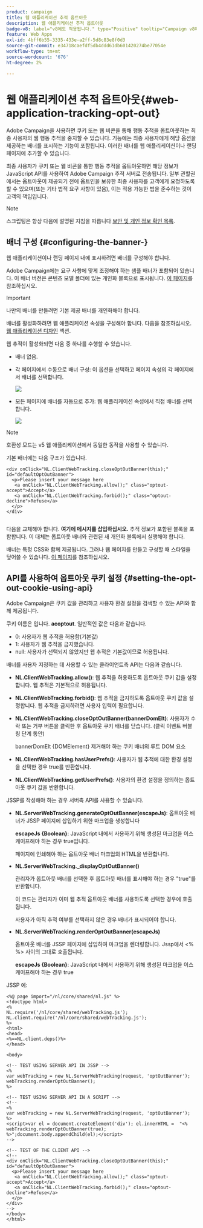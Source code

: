 ```yaml
---
product: campaign
title: 웹 애플리케이션 추적 옵트아웃
description: 웹 애플리케이션 추적 옵트아웃
badge-v8: label="v8에도 적용됩니다." type="Positive" tooltip="Campaign v8에도 적용됩니다."
feature: Web Apps
exl-id: 4bff6b55-3335-433e-a2ff-5d8c83e8f0d3
source-git-commit: e34718caefdf5db4ddd61db601420274be77054e
workflow-type: tm+mt
source-wordcount: '676'
ht-degree: 2%

---
```


# 웹 애플리케이션 추적 옵트아웃{#web-application-tracking-opt-out}



Adobe Campaign을 사용하면 쿠키 또는 웹 비콘을 통해 행동 추적을 옵트아웃하는 최종 사용자의 웹 행동 추적을 중지할 수 있습니다. 기능에는 최종 사용자에게 해당 옵션을 제공하는 배너를 표시하는 기능이 포함됩니다. 이러한 배너를 웹 애플리케이션이나 랜딩 페이지에 추가할 수 있습니다.

최종 사용자가 쿠키 또는 웹 비콘을 통한 행동 추적을 옵트아웃하면 해당 정보가 JavaScript API를 사용하여 Adobe Campaign 추적 서버로 전송됩니다. 일부 관할권에서는 옵트아웃이 제공되기 전에 옵트인을 보유한 최종 사용자를 고객에게 요청하도록 할 수 있으며(또는 기타 법적 요구 사항이 있음), 이는 적용 가능한 법을 준수하는 것이 고객의 책임입니다.

>[!NOTE]
>
>스크립팅은 항상 다음에 설명된 지침을 따릅니다 [보안 및 개인 정보 확인 목록](https://helpx.adobe.com/campaign/kb/acc-security.html#dev).

## 배너 구성 {#configuring-the-banner-}

웹 애플리케이션이나 랜딩 페이지 내에 표시하려면 배너를 구성해야 합니다.

Adobe Campaign에는 요구 사항에 맞게 조정해야 하는 샘플 배너가 포함되어 있습니다. 이 배너 버전은 콘텐츠 모델 폴더에 있는 개인화 블록으로 표시됩니다. [이 페이지](../../delivery/using/personalization-blocks.md)를 참조하십시오.

>[!IMPORTANT]
>
>나만의 배너를 만들려면 기본 제공 배너를 개인화해야 합니다.

배너를 활성화하려면 웹 애플리케이션 속성을 구성해야 합니다. 다음을 참조하십시오. [웹 애플리케이션 디자인](designing-a-web-application.md) 섹션.

웹 추적이 활성화되면 다음 중 하나를 수행할 수 있습니다.

* 배너 없음.
* 각 페이지에서 수동으로 배너 구성: 이 옵션을 선택하고 페이지 속성의 각 페이지에서 배너를 선택합니다.

  ![](assets/pageproperties.png)

* 모든 페이지에 배너를 자동으로 추가: 웹 애플리케이션 속성에서 직접 배너를 선택합니다.

  ![](assets/optoutconfig.png)

>[!NOTE]
>
>호환성 모드는 v5 웹 애플리케이션에서 동일한 동작을 사용할 수 있습니다.

기본 배너에는 다음 구조가 있습니다.

```
<div onClick="NL.ClientWebTracking.closeOptOutBanner(this);" id="defaultOptOutBanner">
  <p>Please insert your message here
   <a onClick="NL.ClientWebTracking.allow();" class="optout-accept">Accept</a>
   <a onClick="NL.ClientWebTracking.forbid();" class="optout-decline">Refuse</a>
  </p>
</div>
      
```

다음을 교체해야 합니다. **여기에 메시지를 삽입하십시오.** 추적 정보가 포함된 블록을 포함합니다. 이 대체는 옵트아웃 배너와 관련된 새 개인화 블록에서 실행해야 합니다.

배너는 특정 CSS와 함께 제공됩니다. 그러나 웹 페이지를 만들고 구성할 때 스타일을 덮어쓸 수 있습니다. [이 페이지](content-editor-interface.md)를 참조하십시오.

## API를 사용하여 옵트아웃 쿠키 설정 {#setting-the-opt-out-cookie-using-api}

Adobe Campaign은 쿠키 값을 관리하고 사용자 환경 설정을 검색할 수 있는 API와 함께 제공됩니다.

쿠키 이름은 입니다. **acoptout**. 일반적인 값은 다음과 같습니다.

* 0: 사용자가 웹 추적을 허용함(기본값)
* 1: 사용자가 웹 추적을 금지했습니다.
* null: 사용자가 선택되지 않았지만 웹 추적은 기본값이므로 허용됩니다.

배너를 사용자 지정하는 데 사용할 수 있는 클라이언트측 API는 다음과 같습니다.

* **NL.ClientWebTracking.allow()**: 웹 추적을 허용하도록 옵트아웃 쿠키 값을 설정합니다. 웹 추적은 기본적으로 허용됩니다.
* **NL.ClientWebTracking.forbid()**: 웹 추적을 금지하도록 옵트아웃 쿠키 값을 설정합니다. 웹 추적을 금지하려면 사용자 입력이 필요합니다.
* **NL.ClientWebTracking.closeOptOutBanner(bannerDomElt)**: 사용자가 수락 또는 거부 버튼을 클릭한 후 옵트아웃 쿠키 배너를 닫습니다. (클릭 이벤트 버블링 단계 동안)

  bannerDomElt {DOMElement} 제거해야 하는 쿠키 배너의 루트 DOM 요소

* **NL.ClientWebTracking.hasUserPrefs()**: 사용자가 웹 추적에 대한 환경 설정을 선택한 경우 true를 반환합니다.
* **NL.ClientWebTracking.getUserPrefs()**: 사용자의 환경 설정을 정의하는 옵트아웃 쿠키 값을 반환합니다.

JSSP를 작성해야 하는 경우 서버측 API를 사용할 수 있습니다.

* **NL.ServerWebTracking.generateOptOutBanner(escapeJs)**: 옵트아웃 배너가 JSSP 페이지에 삽입하기 위한 마크업을 생성합니다

  **escapeJs {Boolean}**: JavaScript 내에서 사용하기 위해 생성된 마크업을 이스케이프해야 하는 경우 true입니다.

  페이지에 인쇄해야 하는 옵트아웃 배너 마크업의 HTML을 반환합니다.

* **NL.ServerWebTracking._displayOptOutBanner()**

  관리자가 옵트아웃 배너를 선택한 후 옵트아웃 배너를 표시해야 하는 경우 &quot;true&quot;를 반환합니다.

  이 코드는 관리자가 이미 웹 추적 옵트아웃 배너를 사용하도록 선택한 경우에 호출됩니다.

  사용자가 아직 추적 여부를 선택하지 않은 경우 배너가 표시되어야 합니다.

* **NL.ServerWebTracking.renderOptOutBanner(escapeJs)**

  옵트아웃 배너를 JSSP 페이지에 삽입하여 마크업을 렌더링합니다. Jssp에서 &lt;% %> 사이의 그대로 호출됩니다.

  **escapeJs {Boolean}**: JavaScript 내에서 사용하기 위해 생성된 마크업을 이스케이프해야 하는 경우 true

JSSP 예:

```
<%@ page import="/nl/core/shared/nl.js" %>
<!doctype html>
<%
NL.require('/nl/core/shared/webTracking.js');
NL.client.require('/nl/core/shared/webTracking.js');
%>
<html>
<head>
<%==NL.client.deps()%>
</head>

<body>

<!-- TEST USING SERVER API IN JSSP -->
<% 
var webTracking = new NL.ServerWebTracking(request, 'optOutBanner');
webTracking.renderOptOutBanner();
%>

<!-- TEST USING SERVER API IN A SCRIPT -->
<!--
<% 
var webTracking = new NL.ServerWebTracking(request, 'optOutBanner');
%>
<script>var el = document.createElement('div'); el.innerHTML =  "<% webTracking.renderOptOutBanner(true); %>";document.body.appendChild(el);</script>
-->

<!-- TEST OF THE CLIENT API -->
<!--
<div onClick="NL.ClientWebTracking.closeOptOutBanner(this);" id="defaultOptOutBanner">
  <p>Please insert your message here
   <a onClick="NL.ClientWebTracking.allow();" class="optout-accept">Accept</a>
   <a onClick="NL.ClientWebTracking.forbid();" class="optout-decline">Refuse</a>
  </p>
</div>
-->
</body>
</html>
```
